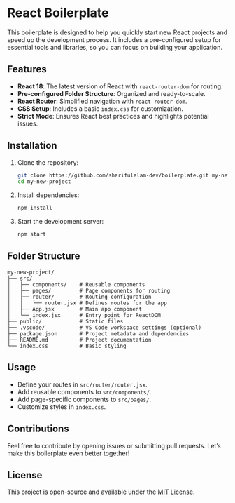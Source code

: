 # React Boilerplate

This boilerplate is designed to help you quickly start new React projects and speed up the development process. It includes a pre-configured setup for essential tools and libraries, so you can focus on building your application.

## Features

- **React 18**: The latest version of React with `react-router-dom` for routing.
- **Pre-configured Folder Structure**: Organized and ready-to-scale.
- **React Router**: Simplified navigation with `react-router-dom`.
- **CSS Setup**: Includes a basic `index.css` for customization.
- **Strict Mode**: Ensures React best practices and highlights potential issues.

## Installation

1. Clone the repository:

   ```bash
   git clone https://github.com/sharifulalam-dev/boilerplate.git my-new-project
   cd my-new-project
   ```

2. Install dependencies:

   ```bash
   npm install
   ```

3. Start the development server:
   ```bash
   npm start
   ```

## Folder Structure

```
my-new-project/
├── src/
│   ├── components/    # Reusable components
│   ├── pages/         # Page components for routing
│   ├── router/        # Routing configuration
│   │   └── router.jsx # Defines routes for the app
│   ├── App.jsx        # Main app component
│   └── index.jsx      # Entry point for ReactDOM
├── public/            # Static files
├── .vscode/           # VS Code workspace settings (optional)
├── package.json       # Project metadata and dependencies
├── README.md          # Project documentation
└── index.css          # Basic styling
```

## Usage

- Define your routes in `src/router/router.jsx`.
- Add reusable components to `src/components/`.
- Add page-specific components to `src/pages/`.
- Customize styles in `index.css`.

## Contributions

Feel free to contribute by opening issues or submitting pull requests. Let’s make this boilerplate even better together!

## License

This project is open-source and available under the [MIT License](LICENSE).
